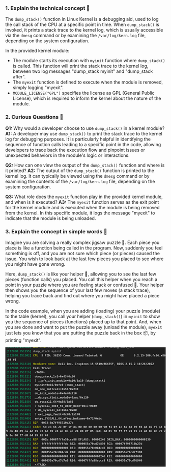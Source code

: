 ### 1. Explain the technical concept 📘
The `dump_stack()` function in Linux Kernel is a debugging aid, used to log the call stack of the CPU at a specific point in time. When `dump_stack()` is invoked, it prints a stack trace to the kernel log, which is usually accessible via the `dmesg` command or by examining the `/var/log/kern.log` file, depending on the system configuration.

In the provided kernel module:
- The module starts its execution with `myinit` function where `dump_stack()` is called. This function will print the stack trace to the kernel log, between two log messages "dump_stack myinit" and "dump_stack after".
- The `myexit` function is defined to execute when the module is removed, simply logging "myexit".
- `MODULE_LICENSE("GPL")` specifies the license as GPL (General Public License), which is required to inform the kernel about the nature of the module.

### 2. Curious Questions 🤔
**Q1:** Why would a developer choose to use `dump_stack()` in a kernel module?
**A1:** A developer may use `dump_stack()` to print the stack trace to the kernel log for debugging purposes. It is particularly helpful in identifying the sequence of function calls leading to a specific point in the code, allowing developers to trace back the execution flow and pinpoint issues or unexpected behaviors in the module's logic or interactions.

**Q2:** How can one view the output of the `dump_stack()` function and where is it printed?
**A2:** The output of the `dump_stack()` function is printed to the kernel log. It can typically be viewed using the `dmesg` command or by examining the contents of the `/var/log/kern.log` file, depending on the system configuration.

**Q3:** What role does the `myexit` function play in the provided kernel module, and when is it executed?
**A3:** The `myexit` function serves as the exit point for the kernel module and is executed when the module is being removed from the kernel. In this specific module, it logs the message "myexit" to indicate that the module is being unloaded.

### 3. Explain the concept in simple words 🌟
Imagine you are solving a really complex jigsaw puzzle 🧩. Each piece you place is like a function being called in the program. Now, suddenly you feel something is off, and you are not sure which piece (or pieces) caused the issue. You wish to look back at the last few pieces you placed to see where you might have gone wrong.

Here, `dump_stack()` is like your helper 🧚, allowing you to see the last few pieces (function calls) you placed. You call this helper when you reach a point in your puzzle where you are feeling stuck or confused 🤔. Your helper then shows you the sequence of your last few moves (a stack trace), helping you trace back and find out where you might have placed a piece wrong.

In the code example, when you are adding (loading) your puzzle (module) to the table (kernel), you call your helper (`dump_stack()`) in `myinit` to show you the sequence of pieces (functions) placed up to that point. And, when you are done and want to put the puzzle away (unload the module), `myexit` just lets you know that you are putting the puzzle back in the box 📦, by printing "myexit".

![](./Screenshot%20from%202023-09-26%2016-21-26.png)
